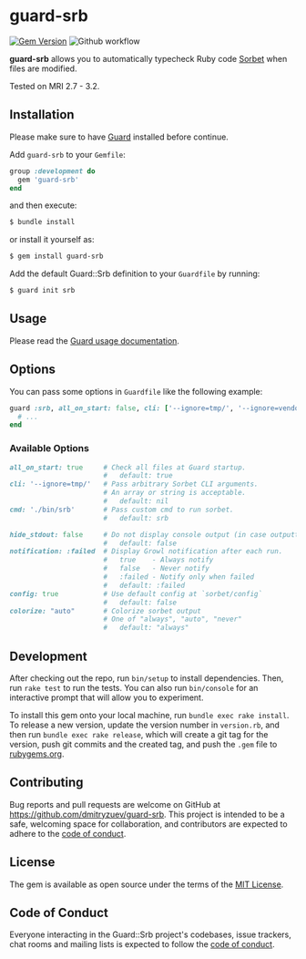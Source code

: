 # guard-srb

[![Gem Version](https://badge.fury.io/rb/guard-srb.svg)](https://badge.fury.io/rb/guard-srb)
![Github workflow](https://github.com/dmitryzuev/guard-srb/actions/workflows/main.yml/badge.svg)

**guard-srb** allows you to automatically typecheck Ruby code [Sorbet](https://sorbet.org) when files are modified.

Tested on MRI 2.7 - 3.2.

## Installation

Please make sure to have [Guard](https://github.com/guard/guard) installed before continue.

Add `guard-srb` to your `Gemfile`:

```ruby
group :development do
  gem 'guard-srb'
end
```

and then execute:

```sh
$ bundle install
```

or install it yourself as:

```sh
$ gem install guard-srb
```

Add the default Guard::Srb definition to your `Guardfile` by running:

```sh
$ guard init srb
```

## Usage

Please read the [Guard usage documentation](https://github.com/guard/guard#readme).

## Options

You can pass some options in `Guardfile` like the following example:

```ruby
guard :srb, all_on_start: false, cli: ['--ignore=tmp/', '--ignore=vendor/'] do
  # ...
end
```

### Available Options

```ruby
all_on_start: true     # Check all files at Guard startup.
                       #   default: true
cli: '--ignore=tmp/'   # Pass arbitrary Sorbet CLI arguments.
                       # An array or string is acceptable.
                       #   default: nil
cmd: './bin/srb'       # Pass custom cmd to run sorbet.
                       #   default: srb

hide_stdout: false     # Do not display console output (in case outputting to file).
                       #   default: false
notification: :failed  # Display Growl notification after each run.
                       #   true    - Always notify
                       #   false   - Never notify
                       #   :failed - Notify only when failed
                       #   default: :failed
config: true           # Use default config at `sorbet/config`
                       #   default: false
colorize: "auto"       # Colorize sorbet output
                       # One of "always", "auto", "never"
                       #   default: "always"
```

## Development

After checking out the repo, run `bin/setup` to install dependencies. Then, run `rake test` to run the tests. You can also run `bin/console` for an interactive prompt that will allow you to experiment.

To install this gem onto your local machine, run `bundle exec rake install`. To release a new version, update the version number in `version.rb`, and then run `bundle exec rake release`, which will create a git tag for the version, push git commits and the created tag, and push the `.gem` file to [rubygems.org](https://rubygems.org).

## Contributing

Bug reports and pull requests are welcome on GitHub at https://github.com/dmitryzuev/guard-srb. This project is intended to be a safe, welcoming space for collaboration, and contributors are expected to adhere to the [code of conduct](https://github.com/dmitryzuev/guard-srb/blob/main/CODE_OF_CONDUCT.md).

## License

The gem is available as open source under the terms of the [MIT License](https://opensource.org/licenses/MIT).

## Code of Conduct

Everyone interacting in the Guard::Srb project's codebases, issue trackers, chat rooms and mailing lists is expected to follow the [code of conduct](https://github.com/dmitryzuev/guard-srb/blob/main/CODE_OF_CONDUCT.md).
